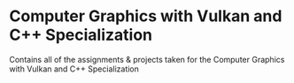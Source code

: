 # Computer Graphics with Vulkan and C++ Specialization
Contains all of the assignments & projects taken for the Computer Graphics with Vulkan and C++ Specialization 

